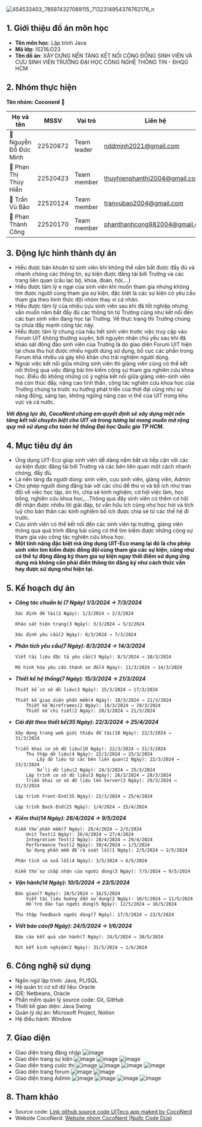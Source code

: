![454533403_785974327069115_7132314954376762176_n](https://github.com/user-attachments/assets/3db4749a-228d-4bd1-a89d-bb7e35dbcd18)

## 1. Giới thiệu đồ án môn học 
- **Tên môn học**: Lập trình Java
- **Mã lớp**: IS216.O23
- **Tên đồ án**: XÂY DỰNG NỀN TẢNG KẾT NỐI CỘNG ĐỒNG SINH VIÊN VÀ CỰU SINH VIÊN TRƯỜNG ĐẠI HỌC CÔNG NGHỆ THÔNG TIN - ĐHQG HCM

## 2. Nhóm thực hiện
**Tên nhóm: Coconerd** 🥥

| Họ và tên          | MSSV     | Vai trò     | Liên hệ                     |
|--------------------|----------|-------------|-----------------------------|
|🌱  Nguyễn Đỗ Đức Minh | 22520872 | Team leader   | nddminh2021@gmail.com          |
|🌱  Phan Thị Thủy Hiền | 22520423 | Team member | thuyhienphanthi2004@gmail.com |
|🌱  Trần Vũ Bão   | 22520124 | Team member | tranvubao2004@gmail.com          |
|🌱  Phan Thành Công       | 22520170 | Team member | phanthanhcong982004@gmail.com          |

## 3. Động lực hình thành dự án
- Hiểu được băn khoăn từ sinh viên khi không thể nắm bắt được đầy đủ và nhanh chóng các thông tin, sự kiện được đăng tải bởi Trường và các trang liên quan (câu lạc bộ, khoa, đoàn, hội,...)
- Hiểu được tâm lý e ngại của sinh viên khi muốn tham gia nhưng không tìm được người cùng tham gia sự kiện, đặc biệt là các sự kiện có yêu cầu tham gia theo hình thức đội nhóm thay vì cá nhân.
- Hiểu được tâm lý của nhiều cựu sinh viên sau khi đã tốt nghiệp nhưng vẫn muốn nắm bắt đầy đủ các thông tin từ Trường cũng như kết nối đến các bạn sinh viên đang học tại Trường. Về thực trạng thì Trường chúng ta chưa đẩy mạnh công tác này.
- Hiểu được tâm lý chung của hầu hết sinh viên trước việc truy cập vào Forum UIT không thường xuyên, bởi nguyên nhân chủ yếu sau khi đã khảo sát đông đảo sinh viên của Trường là do giao diện Forum UIT hiện tại chưa thu hút được nhiều người dùng sử dụng, bố cục các phần trong Forum khá nhiều và gây khó khăn cho trải nghiệm người dùng.
- Ngoài việc kết nối giữa những sinh viên thì giảng viên cũng có thể kết nối thông qua việc đăng bài tìm kiếm cộng sự tham gia nghiên cứu khoa học. Điều đó không những có ý nghĩa kết nối giữa giảng viên-sinh viên mà còn thúc đẩy, nâng cao tinh thần, công tác nghiên cứu khoa học của Trường chúng ta trước xu hướng phát triển của thời đại cũng như sự năng động, sáng tạo, không ngừng nâng cao vị thế của UIT trong khu vực và cả nước.

***Với động lực đó, CocoNerd chúng em quyết định sẽ xây dựng một nền tảng kết nối chuyên biệt cho UIT và trong tương lai mong muốn mở rộng quy mô sử dụng cho toàn hệ thống Đại học Quốc gia TP HCM.***  
## 4. Mục tiêu dự án
- Ứng dụng UIT-Eco giúp sinh viên dễ dàng nắm bắt và tiếp cận với các sự kiện được đăng tải bởi Trường và các bên liên quan một cách nhanh chóng, đầy đủ.
- Là nền tảng đa người dùng: sinh viên, cựu sinh viên, giảng viên, Admin
- Cho phép người dùng đăng bài với các chủ đề thú vị và bổ ích như trao đổi về việc học tập, ôn thi, chia sẻ kinh nghiệm, cơ hội việc làm, học bổng, nghiên cứu khoa học,...Thông qua đây sinh viên có thêm cơ hội để nhận được nhiều lời giải đáp, tư vấn hữu ích cũng như học hỏi và tích luỹ cho bản thân các kinh nghiệm bổ ích được chia sẻ từ các thế hệ đi trước.
- Cựu sinh viên có thể kết nối đến các sinh viên tại trường, giảng viên thông qua quá trình đăng bài cũng có thể tìm kiếm được những cộng sự tham gia vào công tác nghiên cứu khoa học.
- **Một tính năng đặc biệt mà ứng dụng UIT-Eco mang lại đó là cho phép sinh viên tìm kiếm được đồng đội cùng tham gia các sự kiện, cũng như có thể tự động đăng ký tham gia sự kiện ngay thời điểm sử dụng ứng dụng mà không cần phải điền thông tin đăng ký như cách thức vẫn hay được sử dụng như hiện tại.**
  
## 5. Kế hoạch dự án  
- ***Công tác chuẩn bị (7 Ngày) 1/3/2024 → 7/3/2024***
    ```
    Xác định đề tài(2 Ngày): 1/3/2024 → 2/3/2024
    ```
    ```
    Khảo sát hiện trạng(3 Ngày): 3/3/2024 → 5/3/2024
    ```
    ```
    Xác định yêu cầu(2 Ngày): 6/3/2024 → 7/3/2024
    ```
- ***Phân tích yêu cầu(7 Ngày): 8/3/2024 → 14/3/2024*** 
    ```
    Viết tài liệu đặc tả yêu cầu(3 Ngày): 8/3/2024 → 10/3/2024
    ```
    ```
    Mô hình hóa yêu cầu thành sơ đồ(4 Ngày): 11/3/2024 → 14/3/2024
    ```
- ***Thiết kế hệ thống(7 Ngày): 15/3/2024 → 21/3/2024***
    ```
    Thiết kế cơ sở dữ liệu(3 Ngày): 15/3/2024 → 17/3/2024
    ```
    ```
    Thiết kế giao diện phần mềm(4 Ngày): 18/3/2024 → 21/3/2024
        Thiết kế Wireframes(2 Ngày): 18/3/2024 → 19/3/2024
        Thiết kế chi tiết(2 Ngày): 20/3/2024 → 21/3/2024
    ```  
- ***Cài đặt theo thiết kế(35 Ngày): 22/3/2024 → 25/4/2024***
    ```
    Xây dựng trang web giới thiệu đề tài(10 Ngày): 22/3/2024 → 31/3/2024
    ```
    ```
    Triển khai cơ sở dữ liệu(10 Ngày): 22/3/2024 → 31/3/2024
        Thu thập dữ liệu(4 Ngày): 22/3/2024 → 25/3/2024
            Lấy dữ liệu từ các bên liên quan(2 Ngày): 22/3/2024 → 23/3/2024
            Xử lí dữ liệu(2 Ngày): 24/3/2024 → 25/3/2024
        Lập trình cơ sở dữ liệu(3 Ngày): 26/3/2024 → 28/3/2024
        Triển khai cơ sở dữ liệu lên Server(3 Ngày): 29/3/2024 → 31/3/2024
    ```
    ```
    Lập trình Front-End(35 Ngày): 22/3/2024 → 25/4/2024
    ```
    ```
    Lập trình Back-End(25 Ngày): 1/4/2024 → 25/4/2024
    ```
- ***Kiểm thử(14 Ngày): 26/4/2024 → 9/5/2024***
    ```
    Kiểm thử phần mềm(7 Ngày): 26/4/2024 → 2/5/2024
        Unit Test(2 Ngày): 26/4/2024 → 27/4/2024
        Integration Test(2 Ngày): 28/4/2024 → 29/4/2024
        Performance Test(2 Ngày): 30/4/2024 → 1/5/2024
        Sử dụng phần mềm để rà soát lỗi(1 Ngày): 2/5/2024 → 2/5/2024
    ```
    ``` 
    Phân tích và sửa lỗi(4 Ngày): 3/5/2024 → 6/5/2024
    ```  
    ``` 
    Kiểm thử sự chấp nhận của người dùng(3 Ngày): 7/5/2024 → 9/5/2024
    ``` 
- ***Vận hành(14 Ngày): 10/5/2024 → 23/5/2024***
    ```
    Bàn giao(7 Ngày): 10/5/2024 → 16/5/2024
        Viết tài liệu hướng dẫn sử dụng(2 Ngày): 10/5/2024 → 11/5/2024
        Hỗ trợ đào tạo người dùng(5 Ngày): 12/5/2024 → 16/5/2024
    ```
    ```
    Thu thập feedback người dùng(7 Ngày): 17/5/2024 → 23/5/2024
    ```
- ***Viết báo cáo(9 Ngày): 24/5/2024 → 1/6/2024***
    ```
    Báo cáo kết quả vận hành(7 Ngày): 24/5/2024 → 30/5/2024
    ```
    ```
    Rút kết kinh nghiệm(2 Ngày): 31/5/2024 → 1/6/2024
    ```
    
## 6. Công nghệ sử dụng 
- Ngôn ngữ lập trình: Java, PL/SQL  
- Hệ quản trị cơ sở dữ liệu: Oracle  
- IDE: Netbeans, Oracle  
- Phần mềm quản lý source code: Git, GitHub  
- Thiết kế giao diện: Java Swing  
- Quản lý dự án: Microsoft Project, Notion  
- Hệ điều hành: Window

## 7. Giao diện
- Giao diện trang đăng nhập
![image](https://github.com/coconerd/uiteco-swing/assets/118596936/dc3162ae-29f6-48c6-930c-7bcbd6e631de)
- Giao diện trang sự kiện
![image](https://github.com/coconerd/uiteco-swing/assets/118596936/96295c21-e376-49cd-9c14-d5ca9944a4af)
![image](https://github.com/coconerd/uiteco-swing/assets/118596936/31d58c53-b70b-439b-af6c-be45fe18ba2b)
![image](https://github.com/coconerd/uiteco-swing/assets/118596936/24e7aeae-eb44-41cb-8844-8637312094b3)
- Giao diện trang cuộc thi
![image](https://github.com/coconerd/uiteco-swing/assets/118596936/70d57331-18ed-47f8-8bb9-8606f5fc2144)
![image](https://github.com/coconerd/uiteco-swing/assets/118596936/0f176478-19aa-4fd5-855d-be9db8aa1fb5)
![image](https://github.com/coconerd/uiteco-swing/assets/118596936/c2c54b68-95b4-4c5e-a3c9-f940fbd4a8f5)
![image](https://github.com/coconerd/uiteco-swing/assets/118596936/94b62670-8eec-434e-81ec-11e52af421b7)
- Giao diện trang forum
 ![image](https://github.com/coconerd/uiteco-swing/assets/118596936/ab9a0b5b-c0cd-4e06-937e-b5a30818159b)
![image](https://github.com/coconerd/uiteco-swing/assets/118596936/0549dea2-dd5b-45cf-a8c1-69bd56f497e1)
- Giao diện trang Admin
![image](https://github.com/coconerd/uiteco-swing/assets/118596936/a37217c3-b576-4b42-b6f7-398c2e8beec8)
![image](https://github.com/coconerd/uiteco-swing/assets/118596936/e7e2be78-1f87-4ba1-8f75-b61b81743e2d)
![image](https://github.com/coconerd/uiteco-swing/assets/118596936/ce139e00-35c0-43bb-8f4a-ae40e7bf4e0b)
![image](https://github.com/coconerd/uiteco-swing/assets/118596936/a463c732-9737-4019-8698-1d676433b1a3)

## 8. Tham khảo  
- Source code: [Link github source code UITeco app maked by CocoNerd](https://github.com/coconerd/uiteco-swing)
- Website CocoNerd: [Website nhóm CocoNerd (Nước Code Dừa)](https://sites.google.com/view/cococode/trang-ch%E1%BB%A7)  
